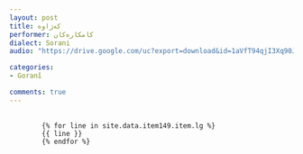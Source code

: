 ```yaml
---
layout: post
title: کەژاوە
performer: کامکارەکان
dialect: Sorani
audio: "https://drive.google.com/uc?export=download&id=1aVfT94qjI3Xq90JiiTUVaSic4u9uK9ww"

categories:
- Goranî

comments: true
---
```


<div class="language-plaintext highlighter-rouge">
    <div class="highlight">
        <pre class="highlight">
            <code>
        {% for line in site.data.item149.item.lg %}
        {{ line }}
        {% endfor %}
            </code>
        </pre>
    </div>
</div>

